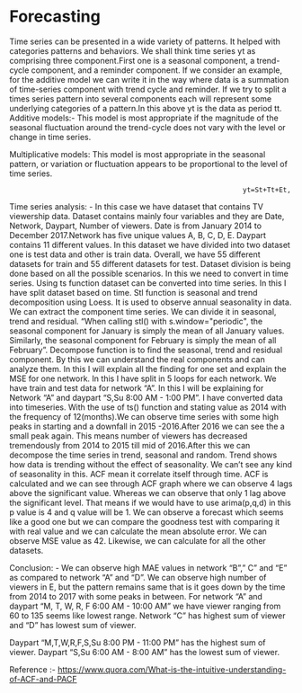 # Forecasting
Time series can be presented in a wide variety of patterns. It helped with categories patterns and behaviors. We shall think time series yt as comprising three component.First one is a seasonal component, a trend-cycle component, and a reminder component. If we consider an example, for the additive model we can write it in the way where data is a summation of time-series component with trend cycle and reminder.
If we try to split a times series pattern into several components each will represent some underlying categories of a pattern.In this above yt is the data as period tt.
Additive models:- This model is most appropriate if the magnitude of the seasonal fluctuation around the trend-cycle does not vary with the level or change in time series.
 
Multiplicative models: This model is most appropriate in the seasonal pattern, or variation or fluctuation appears to be proportional to the level of time series.
 
                                                              yt=St+Tt+Et,

Time series analysis: - In this case we have dataset that contains TV viewership data. Dataset contains mainly four variables and they are Date, Network, Daypart, Number of viewers. Date is from January 2014 to December 2017.Network has five unique values A, B, C, D, E. Daypart contains 11 different values. In this dataset we have divided into two dataset one is test data and other is train data. Overall, we have 55 different datasets for train and 55 different datasets for test.
Dataset division is being done based on all the possible scenarios. In this we need to convert in time series. Using ts function dataset can be converted into time series. In this I have split dataset based on time. 
Stl function is seasonal and trend decomposition using Loess. It is used to observe annual seasonality in data. We can extract the component time series. We can divide it in seasonal, trend and residual.
“When calling stl() with s.window="periodic", the seasonal component for January is simply the mean of all January values. Similarly, the seasonal component for February is simply the mean of all February”.
Decompose function is to find the seasonal, trend and residual component. By this we can understand the real components and can analyze them.
In this I will explain all the finding for one set and explain the MSE for one network. In this I have split in 5 loops for each network. We have train and test data for network “A”. In this I will be explaining for Network “A” and daypart “S,Su 8:00 AM - 1:00 PM”. I have converted data into timeseries. With the use of ts() function and stating value as 2014 with the frequency of 12(months).We can observe time series with some high peaks in starting and a downfall in 2015 -2016.After 2016 we can see the a small peak again. This means number of viewers has decreased tremendously from 2014 to 2015 till mid of 2016.After this we can decompose the time series in trend, seasonal and random. Trend shows how data is trending without the effect of seasonality. We can’t see any kind of seasonality in this.
ACF mean it correlate itself through time. ACF is calculated and we can see through ACF graph where we can observe 4 lags above the significant value. Whereas we can observe that only 1 lag above the significant level. That means if we would have to use arima(p,q,d) in this p value is 4 and q value will be 1.
We can observe a forecast which seems like a good one but we can compare the goodness test with comparing it with real value and we can calculate the mean absolute error. We can observe MSE value as 42. Likewise, we can calculate for all the other datasets.

Conclusion: - 
We can observe high MAE values in network “B”,” C” and “E” as compared to network “A” and “D”.
We can observe high number of viewers in E, but the pattern remains same that is it goes down by the time from 2014 to 2017 with some peaks in between.
For network “A” and daypart “M, T, W, R, F 6:00 AM - 10:00 AM” we have viewer ranging from 60 to 135 seems like lowest range.
Network “C” has highest sum of viewer and “D” has lowest sum of viewer.

Daypart “M,T,W,R,F,S,Su 8:00 PM - 11:00 PM” has the highest sum of viewer.
Daypart “S,Su 6:00 AM - 8:00 AM” has the lowest sum of viewer.

 

Reference :- https://www.quora.com/What-is-the-intuitive-understanding-of-ACF-and-PACF


